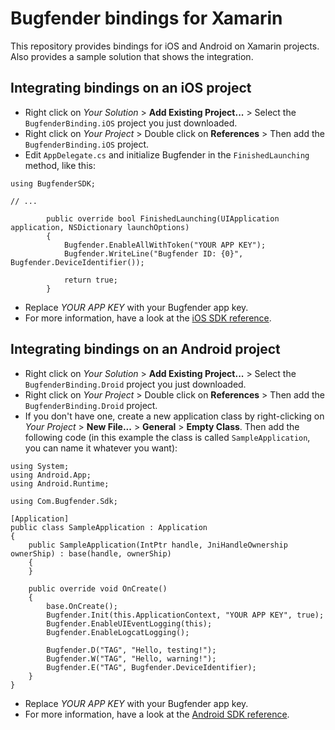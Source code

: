# Bugfender bindings for Xamarin

This repository provides bindings for iOS and Android on Xamarin projects. Also provides a sample solution that shows the integration.

## Integrating bindings on an iOS project

* Right click on *Your Solution* > **Add Existing Project...** > Select the `BugfenderBinding.iOS` project you just downloaded.
* Right click on *Your Project* > Double click on **References** > Then add the `BugfenderBinding.iOS` project.
* Edit `AppDelegate.cs` and initialize Bugfender in the `FinishedLaunching` method, like this:

```
using BugfenderSDK;

// ...

		public override bool FinishedLaunching(UIApplication application, NSDictionary launchOptions)
		{
			Bugfender.EnableAllWithToken("YOUR APP KEY");
			Bugfender.WriteLine("Bugfender ID: {0}", Bugfender.DeviceIdentifier());
			
			return true;
		}

```
* Replace *YOUR APP KEY* with your Bugfender app key.
* For more information, have a look at the [iOS SDK reference](http://cocoadocs.org/docsets/BugfenderSDK/).


## Integrating bindings on an Android project

* Right click on *Your Solution* > **Add Existing Project...** > Select the `BugfenderBinding.Droid` project you just downloaded.
* Right click on *Your Project* > Double click on **References** > Then add the `BugfenderBinding.Droid` project.
* If you don't have one, create a new application class by right-clicking on *Your Project* > **New File...** > **General** > **Empty Class**. Then add the following code (in this example the class is called `SampleApplication`, you can name it whatever you want):

```
using System;
using Android.App;
using Android.Runtime;

using Com.Bugfender.Sdk;

[Application]
public class SampleApplication : Application
{
    public SampleApplication(IntPtr handle, JniHandleOwnership ownerShip) : base(handle, ownerShip)
    {
    }

	public override void OnCreate()
	{
		base.OnCreate();
		Bugfender.Init(this.ApplicationContext, "YOUR APP KEY", true);
		Bugfender.EnableUIEventLogging(this);
		Bugfender.EnableLogcatLogging();

		Bugfender.D("TAG", "Hello, testing!");
		Bugfender.W("TAG", "Hello, warning!");
		Bugfender.E("TAG", Bugfender.DeviceIdentifier);
	}
}
```
* Replace *YOUR APP KEY* with your Bugfender app key.
* For more information, have a look at the [Android SDK reference](http://www.javadoc.io/doc/com.bugfender.sdk/android).